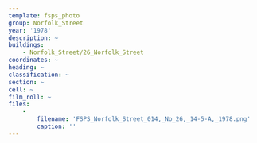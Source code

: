 ```yaml
---
template: fsps_photo
group: Norfolk_Street
year: '1978'
description: ~
buildings:
    - Norfolk_Street/26_Norfolk_Street
coordinates: ~
heading: ~
classification: ~
section: ~
cell: ~
film_roll: ~
files:
    -
        filename: 'FSPS_Norfolk_Street_014,_No_26,_14-5-A,_1978.png'
        caption: ''
---
```

